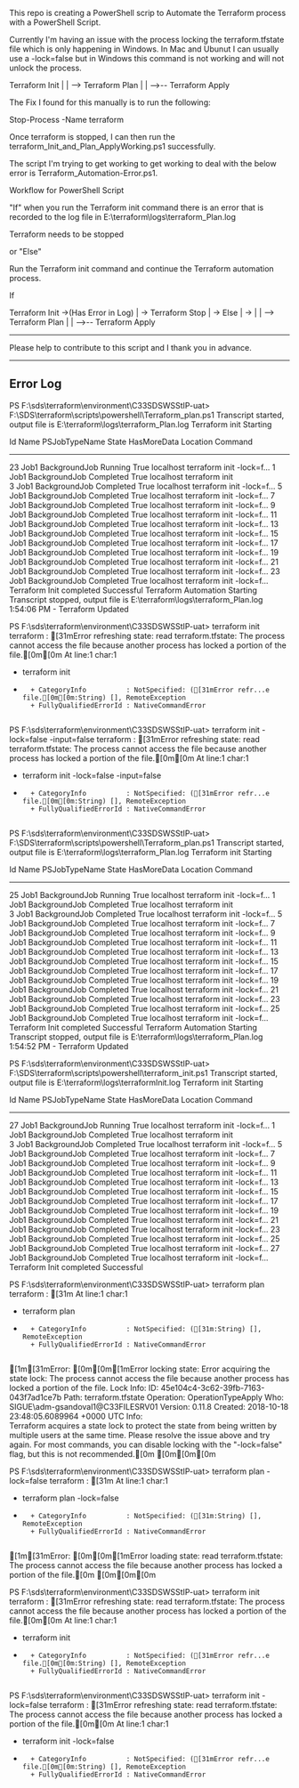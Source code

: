 This repo is creating a PowerShell scrip to Automate the Terraform process with a PowerShell Script.  

Currently I'm having an issue with the process locking the terraform.tfstate file which is only happening in Windows. In Mac and Ubunut I can usually use a -lock=false but in Windows this command is not working and will not unlock the process. 



Terraform Init |
        |
        --> Terraform Plan 
                  |
                  |
                  -->-- Terraform Apply 



The Fix I found for this manually is to run the following:

Stop-Process -Name terraform

Once terraform is stopped, I can then run the terraform_Init_and_Plan_ApplyWorking.ps1 successfully. 

The script I'm trying to get working to get working to deal with the below error is Terraform_Automation-Error.ps1. 


Workflow for PowerShell Script 

"If" when you run the Terraform init command there is an error that is recorded to the log file in  E:\terraform\logs\terraform_Plan.log 

Terraform needs to be stopped

or "Else"

Run the Terraform init command and continue the Terraform automation process. 


If 

Terraform Init ->(Has Error in Log) 
                                  |
                                  -> Terraform Stop
                                                  |
                                                  -> Else
                                                        |
                                                         ->
                                                           |
                                                           |
                                                            --> Terraform Plan 
                                                                              |
                                                                              |
                                                                              -->-- Terraform Apply 


____________________________________________________________________

Please help to contribute to this script and I thank you in advance. 
____________________________________________________________________

Error Log
---------


PS F:\sds\terraform\environment\C33SDSWSStIP-uat> F:\SDS\terraform\scripts\powershell\Terraform_plan.ps1
Transcript started, output file is E:\terraform\logs\terraform_Plan.log
Terraform init Starting

Id     Name            PSJobTypeName   State         HasMoreData     Location             Command                  
--     ----            -------------   -----         -----------     --------             -------                  
23     Job1            BackgroundJob   Running       True            localhost            terraform init -lock=f...
1      Job1            BackgroundJob   Completed     True            localhost            terraform init           
3      Job1            BackgroundJob   Completed     True            localhost            terraform init -lock=f...
5      Job1            BackgroundJob   Completed     True            localhost            terraform init -lock=f...
7      Job1            BackgroundJob   Completed     True            localhost            terraform init -lock=f...
9      Job1            BackgroundJob   Completed     True            localhost            terraform init -lock=f...
11     Job1            BackgroundJob   Completed     True            localhost            terraform init -lock=f...
13     Job1            BackgroundJob   Completed     True            localhost            terraform init -lock=f...
15     Job1            BackgroundJob   Completed     True            localhost            terraform init -lock=f...
17     Job1            BackgroundJob   Completed     True            localhost            terraform init -lock=f...
19     Job1            BackgroundJob   Completed     True            localhost            terraform init -lock=f...
21     Job1            BackgroundJob   Completed     True            localhost            terraform init -lock=f...
23     Job1            BackgroundJob   Completed     True            localhost            terraform init -lock=f...
Terraform Init completed Successful
Terraform Automation Starting
Transcript stopped, output file is E:\terraform\logs\terraform_Plan.log
1:54:06 PM - Terraform Updated



PS F:\sds\terraform\environment\C33SDSWSStIP-uat> terraform init
terraform : [31mError refreshing state: read terraform.tfstate: The process cannot access the file because another 
process has locked a portion of the file.[0m[0m
At line:1 char:1
+ terraform init
+ ~~~~~~~~~~~~~~
    + CategoryInfo          : NotSpecified: ([31mError refr...e file.[0m[0m:String) [], RemoteException
    + FullyQualifiedErrorId : NativeCommandError
 

PS F:\sds\terraform\environment\C33SDSWSStIP-uat> terraform init -lock=false -input=false
terraform : [31mError refreshing state: read terraform.tfstate: The process cannot access the file because another 
process has locked a portion of the file.[0m[0m
At line:1 char:1
+ terraform init -lock=false -input=false
+ ~~~~~~~~~~~~~~~~~~~~~~~~~~~~~~~~~~~~~~~
    + CategoryInfo          : NotSpecified: ([31mError refr...e file.[0m[0m:String) [], RemoteException
    + FullyQualifiedErrorId : NativeCommandError
 

PS F:\sds\terraform\environment\C33SDSWSStIP-uat> F:\SDS\terraform\scripts\powershell\Terraform_plan.ps1
Transcript started, output file is E:\terraform\logs\terraform_Plan.log
Terraform init Starting

Id     Name            PSJobTypeName   State         HasMoreData     Location             Command                  
--     ----            -------------   -----         -----------     --------             -------                  
25     Job1            BackgroundJob   Running       True            localhost            terraform init -lock=f...
1      Job1            BackgroundJob   Completed     True            localhost            terraform init           
3      Job1            BackgroundJob   Completed     True            localhost            terraform init -lock=f...
5      Job1            BackgroundJob   Completed     True            localhost            terraform init -lock=f...
7      Job1            BackgroundJob   Completed     True            localhost            terraform init -lock=f...
9      Job1            BackgroundJob   Completed     True            localhost            terraform init -lock=f...
11     Job1            BackgroundJob   Completed     True            localhost            terraform init -lock=f...
13     Job1            BackgroundJob   Completed     True            localhost            terraform init -lock=f...
15     Job1            BackgroundJob   Completed     True            localhost            terraform init -lock=f...
17     Job1            BackgroundJob   Completed     True            localhost            terraform init -lock=f...
19     Job1            BackgroundJob   Completed     True            localhost            terraform init -lock=f...
21     Job1            BackgroundJob   Completed     True            localhost            terraform init -lock=f...
23     Job1            BackgroundJob   Completed     True            localhost            terraform init -lock=f...
25     Job1            BackgroundJob   Completed     True            localhost            terraform init -lock=f...
Terraform Init completed Successful
Terraform Automation Starting
Transcript stopped, output file is E:\terraform\logs\terraform_Plan.log
1:54:52 PM - Terraform Updated



PS F:\sds\terraform\environment\C33SDSWSStIP-uat> F:\SDS\terraform\scripts\powershell\terraform_init.ps1
Transcript started, output file is E:\terraform\logs\terraformInit.log
Terraform init Starting

Id     Name            PSJobTypeName   State         HasMoreData     Location             Command                  
--     ----            -------------   -----         -----------     --------             -------                  
27     Job1            BackgroundJob   Running       True            localhost            terraform init -lock=f...
1      Job1            BackgroundJob   Completed     True            localhost            terraform init           
3      Job1            BackgroundJob   Completed     True            localhost            terraform init -lock=f...
5      Job1            BackgroundJob   Completed     True            localhost            terraform init -lock=f...
7      Job1            BackgroundJob   Completed     True            localhost            terraform init -lock=f...
9      Job1            BackgroundJob   Completed     True            localhost            terraform init -lock=f...
11     Job1            BackgroundJob   Completed     True            localhost            terraform init -lock=f...
13     Job1            BackgroundJob   Completed     True            localhost            terraform init -lock=f...
15     Job1            BackgroundJob   Completed     True            localhost            terraform init -lock=f...
17     Job1            BackgroundJob   Completed     True            localhost            terraform init -lock=f...
19     Job1            BackgroundJob   Completed     True            localhost            terraform init -lock=f...
21     Job1            BackgroundJob   Completed     True            localhost            terraform init -lock=f...
23     Job1            BackgroundJob   Completed     True            localhost            terraform init -lock=f...
25     Job1            BackgroundJob   Completed     True            localhost            terraform init -lock=f...
27     Job1            BackgroundJob   Completed     True            localhost            terraform init -lock=f...
Terraform Init completed Successful



PS F:\sds\terraform\environment\C33SDSWSStIP-uat> terraform plan 
terraform : [31m
At line:1 char:1
+ terraform plan
+ ~~~~~~~~~~~~~~
    + CategoryInfo          : NotSpecified: ([31m:String) [], RemoteException
    + FullyQualifiedErrorId : NativeCommandError
 
[1m[31mError: [0m[0m[1mError locking state: Error acquiring the state lock: The process cannot access the file 
because another process has locked a portion of the file.
Lock Info:
  ID:        45e104c4-3c62-39fb-7163-043f7ad1ce7b
  Path:      terraform.tfstate
  Operation: OperationTypeApply
  Who:       SIGUE\adm-gsandoval1@C33FILESRV01
  Version:   0.11.8
  Created:   2018-10-18 23:48:05.6089964 +0000 UTC
  Info:      
Terraform acquires a state lock to protect the state from being written
by multiple users at the same time. Please resolve the issue above and try
again. For most commands, you can disable locking with the "-lock=false"
flag, but this is not recommended.[0m
[0m[0m[0m

PS F:\sds\terraform\environment\C33SDSWSStIP-uat> terraform plan -lock=false
terraform : [31m
At line:1 char:1
+ terraform plan -lock=false
+ ~~~~~~~~~~~~~~~~~~~~~~~~~~
    + CategoryInfo          : NotSpecified: ([31m:String) [], RemoteException
    + FullyQualifiedErrorId : NativeCommandError
 
[1m[31mError: [0m[0m[1mError loading state: read terraform.tfstate: The process cannot access the file because 
another process has locked a portion of the file.[0m
[0m[0m[0m

PS F:\sds\terraform\environment\C33SDSWSStIP-uat> terraform init
terraform : [31mError refreshing state: read terraform.tfstate: The process cannot access the file because another process has locked a 
portion of the file.[0m[0m
At line:1 char:1
+ terraform init
+ ~~~~~~~~~~~~~~
    + CategoryInfo          : NotSpecified: ([31mError refr...e file.[0m[0m:String) [], RemoteException
    + FullyQualifiedErrorId : NativeCommandError
 

PS F:\sds\terraform\environment\C33SDSWSStIP-uat> terraform init -lock=false
terraform : [31mError refreshing state: read terraform.tfstate: The process cannot access the file because another process has locked a 
portion of the file.[0m[0m
At line:1 char:1
+ terraform init -lock=false
+ ~~~~~~~~~~~~~~~~~~~~~~~~~~
    + CategoryInfo          : NotSpecified: ([31mError refr...e file.[0m[0m:String) [], RemoteException
    + FullyQualifiedErrorId : NativeCommandError
 